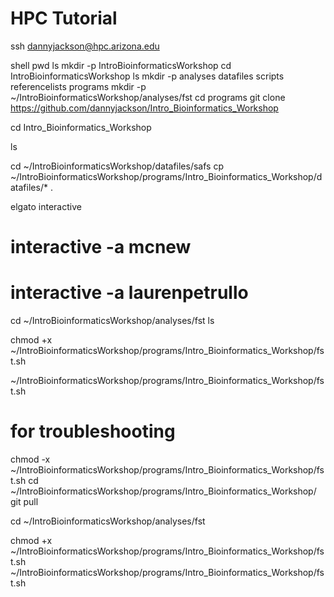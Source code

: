 # HPC Tutorial

ssh dannyjackson@hpc.arizona.edu

shell
pwd
ls
mkdir -p IntroBioinformaticsWorkshop
cd IntroBioinformaticsWorkshop
ls
mkdir -p analyses datafiles scripts referencelists programs
mkdir -p ~/IntroBioinformaticsWorkshop/analyses/fst
cd programs
git clone https://github.com/dannyjackson/Intro_Bioinformatics_Workshop

cd Intro_Bioinformatics_Workshop

ls

cd ~/IntroBioinformaticsWorkshop/datafiles/safs
cp ~/IntroBioinformaticsWorkshop/programs/Intro_Bioinformatics_Workshop/datafiles/* .

elgato
interactive
# interactive -a mcnew
# interactive -a laurenpetrullo

cd ~/IntroBioinformaticsWorkshop/analyses/fst
ls

chmod +x ~/IntroBioinformaticsWorkshop/programs/Intro_Bioinformatics_Workshop/fst.sh

~/IntroBioinformaticsWorkshop/programs/Intro_Bioinformatics_Workshop/fst.sh




# for troubleshooting

chmod -x ~/IntroBioinformaticsWorkshop/programs/Intro_Bioinformatics_Workshop/fst.sh
cd ~/IntroBioinformaticsWorkshop/programs/Intro_Bioinformatics_Workshop/
git pull 

cd ~/IntroBioinformaticsWorkshop/analyses/fst


chmod +x ~/IntroBioinformaticsWorkshop/programs/Intro_Bioinformatics_Workshop/fst.sh
~/IntroBioinformaticsWorkshop/programs/Intro_Bioinformatics_Workshop/fst.sh


